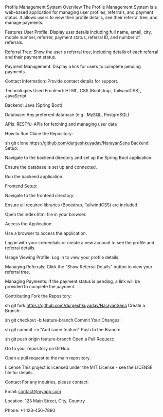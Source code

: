 Profile Management System
Overview
The Profile Management System is a web-based application for managing user profiles, referrals, and payment status. It allows users to view their profile details, see their referral tree, and manage payments.

Features
User Profile: Display user details including full name, email, city, mobile number, referrer, payment status, referral ID, and number of referrals.

Referral Tree: Show the user's referral tree, including details of each referral and their payment status.

Payment Management: Display a link for users to complete pending payments.

Contact Information: Provide contact details for support.

Technologies Used
Frontend: HTML, CSS (Bootstrap, TailwindCSS), JavaScript

Backend: Java (Spring Boot)

Database: Any preferred database (e.g., MySQL, PostgreSQL)

APIs: RESTful APIs for fetching and managing user data

How to Run
Clone the Repository:

sh
git clone https://github.com/durgeshkuyadav/NarayanSena
Backend Setup:

Navigate to the backend directory and set up the Spring Boot application.

Ensure the database is set up and connected.

Run the backend application.

Frontend Setup:

Navigate to the frontend directory.

Ensure all required libraries (Bootstrap, TailwindCSS) are included.

Open the index.html file in your browser.

Access the Application:

Use a browser to access the application.

Log in with your credentials or create a new account to see the profile and referral details.

Usage
Viewing Profile: Log in to view your profile details.

Managing Referrals: Click the "Show Referral Details" button to view your referral tree.

Managing Payments: If the payment status is pending, a link will be provided to complete the payment.

Contributing
Fork the Repository:

sh
git fork https://github.com/durgeshkuyadav/NarayanSena
Create a Branch:

sh
git checkout -b feature-branch
Commit Your Changes:

sh
git commit -m "Add some feature"
Push to the Branch:

sh
git push origin feature-branch
Open a Pull Request:

Go to your repository on GitHub.

Open a pull request to the main repository.

License
This project is licensed under the MIT License - see the LICENSE file for details.

Contact
For any inquiries, please contact:

Email: contact@myapp.com

Location: 123 Main Street, City, Country

Phone: +1 123-456-7890
